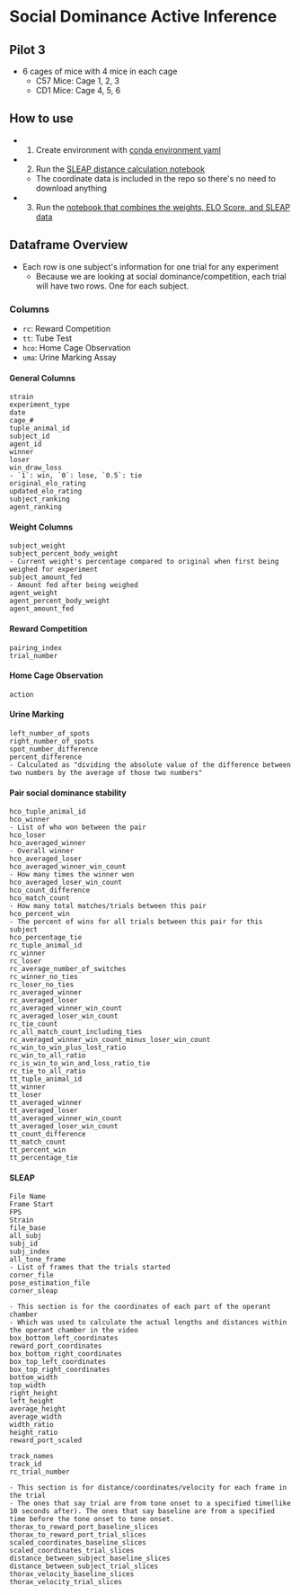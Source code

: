 # Social Dominance Active Inference

## Pilot 3
- 6 cages of mice with 4 mice in each cage
  - C57 Mice: Cage 1, 2, 3
  - CD1 Mice: Cage 4, 5, 6

## How to use
- 1. Create environment with [conda environment yaml](./bin/elo_score_env.yml)
- 2. Run the [SLEAP distance calculation notebook](./results/2023_09_18_rc_sleap_analysis/tone_distance_analysis.ipynb)
  - The coordinate data is included in the repo so there's no need to download anything
- 3. Run the [notebook that combines the weights, ELO Score, and SLEAP data](./results/2023_09_18_pilot_3_elo_rating_calculation/pilot_3_consolidation.ipynb)

## Dataframe Overview
- Each row is one subject's information for one trial for any experiment
  - Because we are looking at social dominance/competition, each trial will have two rows. One for each subject.

### Columns

- `rc`: Reward Competition
- `tt`: Tube Test
- `hco`: Home Cage Observation
- `uma`: Urine Marking Assay

#### General Columns

```
strain
experiment_type
date
cage_#
tuple_animal_id
subject_id
agent_id
winner
loser
win_draw_loss
- `1`: win, `0`: lose, `0.5`: tie
original_elo_rating
updated_elo_rating
subject_ranking
agent_ranking
```

#### Weight Columns
```
subject_weight
subject_percent_body_weight
- Current weight's percentage compared to original when first being weighed for experiment
subject_amount_fed
- Amount fed after being weighed
agent_weight
agent_percent_body_weight
agent_amount_fed
```

#### Reward Competition
```
pairing_index
trial_number
```

#### Home Cage Observation
```
action
```

#### Urine Marking
```
left_number_of_spots
right_number_of_spots
spot_number_difference
percent_difference
- Calculated as "dividing the absolute value of the difference between two numbers by the average of those two numbers"
```

#### Pair social dominance stability
```
hco_tuple_animal_id
hco_winner
- List of who won between the pair
hco_loser
hco_averaged_winner
- Overall winner
hco_averaged_loser
hco_averaged_winner_win_count
- How many times the winner won
hco_averaged_loser_win_count
hco_count_difference
hco_match_count
- How many total matches/trials between this pair
hco_percent_win
- The percent of wins for all trials between this pair for this subject
hco_percentage_tie
rc_tuple_animal_id
rc_winner
rc_loser
rc_average_number_of_switches
rc_winner_no_ties
rc_loser_no_ties
rc_averaged_winner
rc_averaged_loser
rc_averaged_winner_win_count
rc_averaged_loser_win_count
rc_tie_count
rc_all_match_count_including_ties
rc_averaged_winner_win_count_minus_loser_win_count
rc_win_to_win_plus_lost_ratio
rc_win_to_all_ratio
rc_is_win_to_win_and_loss_ratio_tie
rc_tie_to_all_ratio
tt_tuple_animal_id
tt_winner
tt_loser
tt_averaged_winner
tt_averaged_loser
tt_averaged_winner_win_count
tt_averaged_loser_win_count
tt_count_difference
tt_match_count
tt_percent_win
tt_percentage_tie
```


#### SLEAP
```
File Name
Frame Start
FPS
Strain
file_base
all_subj
subj_id
subj_index
all_tone_frame
- List of frames that the trials started
corner_file
pose_estimation_file
corner_sleap

- This section is for the coordinates of each part of the operant chamber
- Which was used to calculate the actual lengths and distances within the operant chamber in the video
box_bottom_left_coordinates
reward_port_coordinates
box_bottom_right_coordinates
box_top_left_coordinates
box_top_right_coordinates
bottom_width
top_width
right_height
left_height
average_height
average_width
width_ratio
height_ratio
reward_port_scaled

track_names
track_id
rc_trial_number

- This section is for distance/coordinates/velocity for each frame in the trial
- The ones that say trial are from tone onset to a specified time(like 10 seconds after). The ones that say baseline are from a specified time before the tone onset to tone onset.
thorax_to_reward_port_baseline_slices
thorax_to_reward_port_trial_slices
scaled_coordinates_baseline_slices
scaled_coordinates_trial_slices
distance_between_subject_baseline_slices
distance_between_subject_trial_slices
thorax_velocity_baseline_slices
thorax_velocity_trial_slices
```